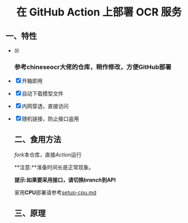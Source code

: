 <h1 align="center">在 GitHub Action 上部署 OCR 服务</h1>

## 一、特性

- [x] <h3>参考chineseocr大佬的仓库，稍作修改，方便GitHub部署</h3>

- [x] 开箱即用

- [x] 自动下载模型文件

- [x] 内网穿透，直接访问

- [x] 随机链接，防止接口盗用

  ## 二、食用方法

  *fork*本仓库，直接*Action*运行

  **注意:**准备时间长是正常现象。

  **提示:**如果要采用接口，请切换*branch*到**API**

  家用**CPU**部署请参考[setup-cpu.md](./setup-cpu.md)

  ## 三、原理

  

  
